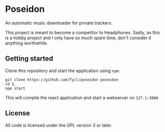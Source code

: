 # Poseidon
An automatic music downloader for private trackers.

This project is meant to become a competitor to Headphones. Sadly, as this is a
hobby project and I only have so much spare time, don't consider it anything
worthwhile.

## Getting started
Clone this repository and start the application using `npm`:

```
git clone https://github.com/Tyil/poseidon poseidon
cd $_
npm start
```

This will compile the react application and start a webserver on `127.1:3000`.

## License
All code is licensed under the GPL version 3 or later.

